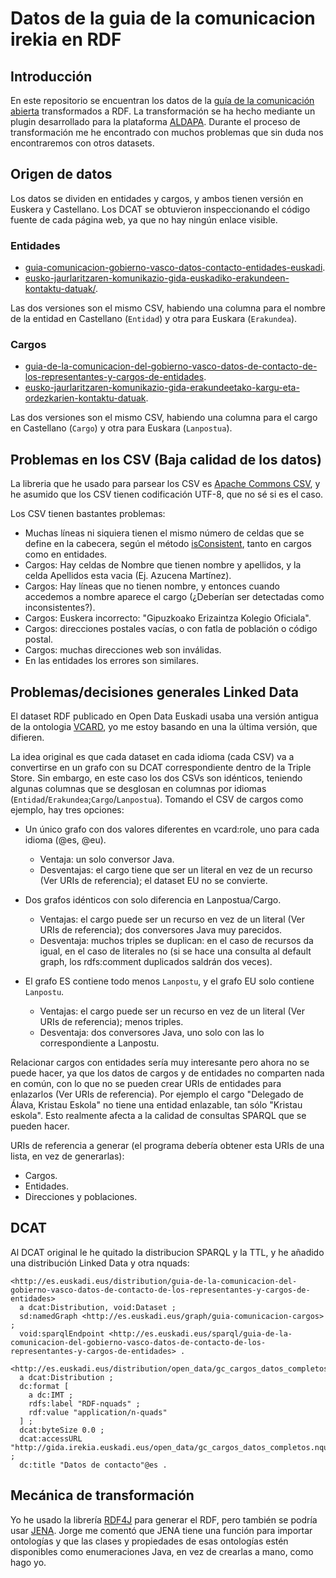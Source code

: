 Datos de la guia de la comunicacion irekia en RDF
=================================================

## Introducción

En este repositorio se encuentran los datos de la [guía de la comunicación abierta](http://gida.irekia.euskadi.eus/) transformados a RDF. La transformación se ha hecho mediante un plugin desarrollado para la plataforma [ALDAPA](https://github.com/mikel-egana-aranguren/ALDAPA/tree/feature-rml.io/plugins/src/main/java/es/eurohelp/lod/aldapa/impl/transformation/guiacomunicacion). Durante el proceso de transformación me he encontrado con muchos problemas que sin duda nos encontraremos con otros datasets.

## Origen de datos

Los datos se dividen en entidades y cargos, y ambos tienen versión en Euskera y Castellano. Los DCAT se obtuvieron inspeccionando el código fuente de cada página web, ya que no hay ningún enlace visible.

### Entidades 

* [guia-comunicacion-gobierno-vasco-datos-contacto-entidades-euskadi](http://opendata.euskadi.eus/catalogo/-/guia-comunicacion-gobierno-vasco-datos-contacto-entidades-euskadi/).
* [eusko-jaurlaritzaren-komunikazio-gida-euskadiko-erakundeen-kontaktu-datuak/](http://opendata.euskadi.eus/katalogoa/-/eusko-jaurlaritzaren-komunikazio-gida-euskadiko-erakundeen-kontaktu-datuak/).

Las dos versiones son el mismo CSV, habiendo una columna para el nombre de la entidad en Castellano (`Entidad`) y otra para Euskara (`Erakundea`).

### Cargos

* [guia-de-la-comunicacion-del-gobierno-vasco-datos-de-contacto-de-los-representantes-y-cargos-de-entidades](http://opendata.euskadi.eus/catalogo/-/guia-de-la-comunicacion-del-gobierno-vasco-datos-de-contacto-de-los-representantes-y-cargos-de-entidades/).
* [eusko-jaurlaritzaren-komunikazio-gida-erakundeetako-kargu-eta-ordezkarien-kontaktu-datuak](http://opendata.euskadi.eus/katalogoa/-/eusko-jaurlaritzaren-komunikazio-gida-erakundeetako-kargu-eta-ordezkarien-kontaktu-datuak/).

Las dos versiones son el mismo CSV, habiendo una columna para el cargo en Castellano (`Cargo`) y otra para Euskara (`Lanpostua`).

## Problemas en los CSV (Baja calidad de los datos)

La libreria que he usado para parsear los CSV es [Apache Commons CSV](https://commons.apache.org/proper/commons-csv/), y he asumido que los CSV tienen codificación UTF-8, que no sé si es el caso.

Los CSV tienen bastantes problemas:

* Muchas líneas ni siquiera tienen el mismo número de celdas que se define en la cabecera, según el método [isConsistent](https://commons.apache.org/proper/commons-csv/apidocs/org/apache/commons/csv/CSVRecord.html#isConsistent--), tanto en cargos como en entidades. 
* Cargos: Hay celdas de Nombre que tienen nombre y apellidos, y la celda Apellidos esta vacia (Ej. Azucena Martínez).
* Cargos: Hay líneas que no tienen nombre, y entonces cuando accedemos a nombre aparece el cargo (¿Deberían ser detectadas como inconsistentes?).
* Cargos: Euskera incorrecto: "Gipuzkoako Erizaintza Kolegio Oficiala".
* Cargos: direcciones postales vacías, o con fatla de población o código postal.
* Cargos: muchas direcciones web son inválidas.
* En las entidades los errores son similares.

## Problemas/decisiones generales Linked Data

El dataset RDF publicado en Open Data Euskadi usaba una versión antigua de la ontologia [VCARD](https://www.w3.org/TR/vcard-rdf/), yo me estoy basando en una la última versión, que difieren. 

La idea original es que cada dataset en cada idioma (cada CSV) va a convertirse en un grafo con su DCAT correspondiente dentro de la Triple Store. Sin embargo, en este caso los dos CSVs son idénticos, teniendo algunas columnas que se desglosan en columnas por idiomas (`Entidad`/`Erakundea`;`Cargo`/`Lanpostua`). Tomando el CSV de cargos como ejemplo, hay tres opciones:

* Un único grafo con dos valores diferentes en vcard:role, uno para cada idioma (@es, @eu). 
	* Ventaja: un solo conversor Java. 
	* Desventajas: el cargo tiene que ser un literal en vez de un recurso (Ver URIs de referencia); el dataset EU no se convierte.

* Dos grafos idénticos con solo diferencia en Lanpostua/Cargo. 
	* Ventajas: el cargo puede ser un recurso en vez de un literal (Ver URIs de referencia); dos conversores Java muy parecidos. 
	* Desventaja: muchos triples se duplican: en el caso de recursos da igual, en el caso de literales no (si se hace una consulta al default graph, los rdfs:comment duplicados saldrán dos veces).
* El grafo ES contiene todo menos `Lanpostu`, y el grafo EU solo contiene `Lanpostu`. 
	* Ventajas: el cargo puede ser un recurso en vez de un literal (Ver URIs de referencia); menos triples. 
	* Desventaja: dos conversores Java, uno solo con las lo correspondiente a Lanpostu.


Relacionar cargos con entidades sería muy interesante pero ahora no se puede hacer, ya que los datos de cargos y de entidades no comparten nada en común, con lo que no se pueden crear URIs de entidades para enlazarlos (Ver URIs de referencia). Por ejemplo el cargo "Delegado de Álava, Kristau Eskola" no tiene una entidad enlazable, tan sólo "Kristau eskola". Esto realmente afecta a la calidad de consultas SPARQL que se pueden hacer. 

URIs de referencia a generar (el programa debería obtener esta URIs de una lista, en vez de generarlas):
* Cargos.
* Entidades.
* Direcciones y poblaciones.

## DCAT

Al DCAT original le he quitado la distribucion SPARQL y la TTL, y he añadido una distribución Linked Data y otra nquads:

```
<http://es.euskadi.eus/distribution/guia-de-la-comunicacion-del-gobierno-vasco-datos-de-contacto-de-los-representantes-y-cargos-de-entidades>
  a dcat:Distribution, void:Dataset ;
  sd:namedGraph <http://es.euskadi.eus/graph/guia-comunicacion-cargos> ;
  void:sparqlEndpoint <http://es.euskadi.eus/sparql/guia-de-la-comunicacion-del-gobierno-vasco-datos-de-contacto-de-los-representantes-y-cargos-de-entidades> .

<http://es.euskadi.eus/distribution/open_data/gc_cargos_datos_completos.nquads>
  a dcat:Distribution ;
  dc:format [
    a dc:IMT ;
    rdfs:label "RDF-nquads" ;
    rdf:value "application/n-quads"
  ] ;
  dcat:byteSize 0.0 ;
  dcat:accessURL "http://gida.irekia.euskadi.eus/open_data/gc_cargos_datos_completos.nquads"^^xsd:anyURI ;
  dc:title "Datos de contacto"@es .
  ```

## Mecánica de transformación

Yo he usado la librería [RDF4J](http://rdf4j.org/) para generar el RDF, pero también se podría usar [JENA](http://jena.apache.org/). Jorge me comentó que JENA tiene una función para importar ontologías y que las clases y propiedades de esas ontologías estén disponibles como enumeraciones Java, en vez de crearlas a mano, como hago yo. 

